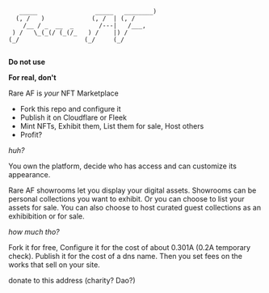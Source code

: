 

```

   _____                _____   ________) 
  (, /   )             (, /  | (, /       
    /__ / _  __  _       /---|   /___,    
 ) /   \_(_(/ (_(/_   ) /    |) /         
(_/                  (_/     (_/          
                                          

```

**Do not use**


**For real, don't**

Rare AF is _your_ NFT Marketplace

- Fork this repo and configure it
- Publish it on Cloudflare or Fleek
- Mint NFTs, Exhibit them, List them for sale, Host others
- Profit?


*huh?*

You own the platform, decide who has access and can customize its appearance. 

Rare AF showrooms let you display your digital assets.  Showrooms can be personal collections you want to exhibit. Or you can choose to list your assets for sale. You can also choose to host curated guest collections as an exhibibition or for sale. 


*how much tho?*

Fork it for free, Configure it for the cost of about 0.301A (0.2A temporary check). Publish it for the cost of a dns name. Then you set fees on the works that sell on your site.


donate to this address (charity? Dao?)

